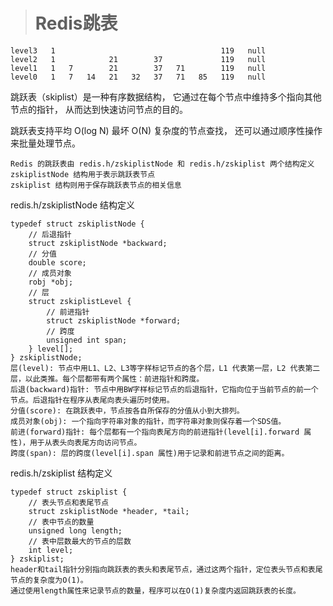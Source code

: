 > # Redis跳表

    level3   1                                     119   null
    level2   1            21        37             119   null
    level1   1   7        21        37   71        119   null  
    level0   1   7   14   21   32   37   71   85   119   null   

跳跃表（skiplist）是一种有序数据结构， 它通过在每个节点中维持多个指向其他节点的指针， 从而达到快速访问节点的目的。

跳跃表支持平均 O(log N) 最坏 O(N) 复杂度的节点查找， 还可以通过顺序性操作来批量处理节点。

    Redis 的跳跃表由 redis.h/zskiplistNode 和 redis.h/zskiplist 两个结构定义
    zskiplistNode 结构用于表示跳跃表节点 
    zskiplist 结构则用于保存跳跃表节点的相关信息 

redis.h/zskiplistNode 结构定义

    typedef struct zskiplistNode {
        // 后退指针
        struct zskiplistNode *backward;
        // 分值
        double score;
        // 成员对象
        robj *obj;
        // 层
        struct zskiplistLevel {
            // 前进指针
            struct zskiplistNode *forward;
            // 跨度
            unsigned int span;
        } level[];
    } zskiplistNode;
    层(level): 节点中用L1、L2、L3等字样标记节点的各个层，L1 代表第一层，L2 代表第二层，以此类推。每个层都带有两个属性：前进指针和跨度。
    后退(backward)指针: 节点中用BW字样标记节点的后退指针，它指向位于当前节点的前一个节点。后退指针在程序从表尾向表头遍历时使用。
    分值(score): 在跳跃表中，节点按各自所保存的分值从小到大排列。
    成员对象(obj): 一个指向字符串对象的指针，而字符串对象则保存着一个SDS值。
    前进(forward)指针: 每个层都有一个指向表尾方向的前进指针(level[i].forward 属性)，用于从表头向表尾方向访问节点。
    跨度(span): 层的跨度(level[i].span 属性)用于记录和前进节点之间的距离。
    
redis.h/zskiplist 结构定义

    typedef struct zskiplist {
        // 表头节点和表尾节点
        struct zskiplistNode *header, *tail;
        // 表中节点的数量
        unsigned long length;
        // 表中层数最大的节点的层数
        int level;
    } zskiplist;
    header和tail指针分别指向跳跃表的表头和表尾节点，通过这两个指针，定位表头节点和表尾节点的复杂度为O(1)。
    通过使用length属性来记录节点的数量，程序可以在O(1)复杂度内返回跳跃表的长度。
